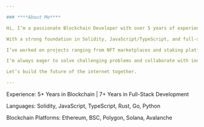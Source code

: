 ```yaml
---

### ****About Me****

Hi, I’m a passionate Blockchain Developer with over 5 years of experience building decentralized applications (dApps), smart contracts, and Web3 integrations across Ethereum, Polygon, BSC, and more.

With a strong foundation in Solidity, JavaScript/TypeScript, and full-stack development, I specialize in creating secure, efficient, and scalable blockchain solutions — from token contracts and NFT platforms to complex DeFi systems and DAO infrastructures.

I’ve worked on projects ranging from NFT marketplaces and staking platforms to cross-chain token bridges and play-to-earn games. My approach combines technical excellence with a deep understanding of blockchain ecosystems and user experience.

I’m always eager to solve challenging problems and collaborate with innovative teams. Whether you're launching a Web3 startup, need to audit a smart contract, or want to integrate crypto payments into your app — I'm here to help.

Let’s build the future of the internet together.

---
```


Experience: 5+ Years in Blockchain | 7+ Years in Full-Stack Development

Languages: Solidity, JavaScript, TypeScript, Rust, Go, Python

Blockchain Platforms: Ethereum, BSC, Polygon, Solana, Avalanche
